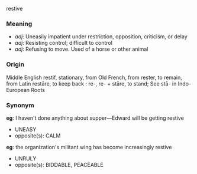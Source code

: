 restive
### Meaning
+ _adj_: Uneasily impatient under restriction, opposition, criticism, or delay
+ _adj_: Resisting control; difficult to control
+ _adj_: Refusing to move. Used of a horse or other animal

### Origin

Middle English restif, stationary, from Old French, from rester, to remain, from Latin restāre, to keep back : re-, re- + stāre, to stand; See stā- in Indo-European Roots

### Synonym

__eg__: I haven't done anything about supper—Edward will be getting restive

+ UNEASY
+ opposite(s): CALM

__eg__: the organization's militant wing has become increasingly restive

+ UNRULY
+ opposite(s): BIDDABLE, PEACEABLE



